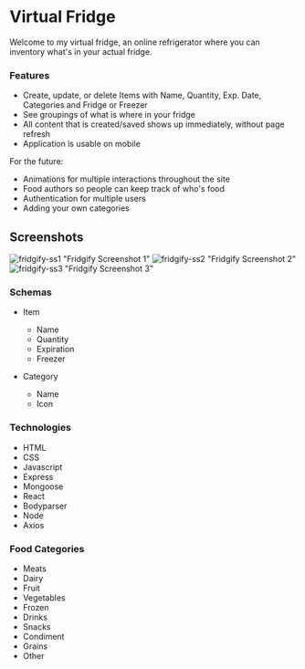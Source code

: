 # Virtual Fridge

Welcome to my virtual fridge, an online refrigerator where you can inventory what's in your actual fridge.

### Features
- Create, update, or delete Items with Name,  Quantity, Exp. Date, Categories and Fridge or Freezer
- See groupings of what is where in your fridge
- All content that is created/saved shows up immediately, without page refresh
- Application is usable on mobile

For the future:
- Animations for multiple interactions throughout the site
- Food authors so people can keep track of who's food
- Authentication for multiple users
- Adding your own categories


## Screenshots
![fridgify-ss1](https://github.com/sathyaram/fridgify/blob/master/frontend/public/images/fridgify-ss1.png) "Fridgify Screenshot 1"
![fridgify-ss2](https://github.com/sathyaram/fridgify/blob/master/frontend/public/images/fridgify-ss2.png) "Fridgify Screenshot 2"
![fridgify-ss3](https://github.com/sathyaram/fridgify/blob/master/frontend/public/images/fridgify-ss3.png) "Fridgify Screenshot 3"

### Schemas
- Item
  - Name
  - Quantity
  - Expiration
  - Freezer
  
- Category
  - Name
  - Icon

### Technologies
- HTML
- CSS
- Javascript
- Express
- Mongoose
- React
- Bodyparser
- Node
- Axios

### Food Categories
- Meats
- Dairy
- Fruit
- Vegetables
- Frozen
- Drinks
- Snacks
- Condiment
- Grains
- Other
